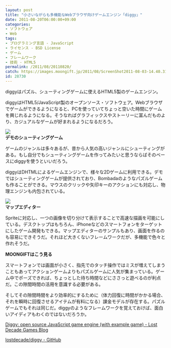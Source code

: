 ```yaml
---
layout: post
title: "小さいながらも多機能なWebブラウザ向けゲームエンジン「diggy」"
date: 2011-08-20T06:00:00+09:00
categories:
- ソフトウェア
- Web
tags: 
- プログラミング言語 - JavaScript
- ライセンス - BSD License
- ゲーム
- フレームワーク
- 技術 - HTML5
permalink: /2011/08/20110820/
catch: https://images.moongift.jp/2011/08/ScreenShot2011-08-03-14.40.31_thumb.png
id: 28730
---
```

diggyはパズル、シューティングゲームに使えるHTML5製のゲームエンジン。

  

diggyはHTML5/JavaScript製のオープンソース・ソフトウェア。Webブラウザでゲームができるようになると、PCを使っていてちょっと空いた時間にゲームを興じれるようになる。そうなればグラフィックスやストーリーに富んだものより、カジュアルなゲームが好まれるようになるだろう。

  

[![](https://images.moongift.jp/2011/08/ScreenShot2011-08-03-14.37.31_thumb.png)](https://images.moongift.jp/2011/08/a22a8f1fb8db6e24ee32010401184e1b.png)  
**デモのシューティングゲーム**

  

ゲームのジャンルは多々あるが、昔から人気の高いジャンルにシューティングがある。もし自分でもシューティングゲームを作ってみたいと思うならばそのベースにdiggyを使うといいだろう。

  
<!--more-->  

diggyはDHTMLによるゲームエンジンで、様々な2Dゲームに利用できる。デモではシューティングゲームが提供されており、Bombadaのようなパズルゲームも作ることができる。マウスのクリックや矢印キーのアクションにも対応し、物理エンジンも内包されている。

  

[![](https://images.moongift.jp/2011/08/ScreenShot2011-08-03-14.40.31_thumb.png)](https://images.moongift.jp/2011/08/860b9d365e910997ce23e7bc72d54b6b.png)  
**マップエディター**

  

Spriteに対応し、一つの画像を切り分けて表示することで高速な描画を可能にしている。デスクトップはもちろん、iPhoneなどのスマートフォンをターゲットにしたゲーム開発もできる。マップエディターのサンプルもあり、画面を作るのも容易にできそうだ。それほど大きくないフレームワークだが、多機能で色々と作れそうだ。

  
  
  

**MOONGIFTはこう見る**

  

スマートフォンでは画面が小さく、指先でのタッチ操作ではミスが増えてしまうこともあってアクションゲームよりもパズルゲームに人気が集まっている。ゲーム中でポーズできれば、ちょっとした待ち時間などにささっと遊べるのが利点だ。この隙間時間の活用を意識する必要がある。

  

そしてその隙間時間をより効率的にするために（体力回復に時間がかかる場合、それを瞬時に回復させるアイテムが有料になる）課金モデルが存在する。パズルゲームでもそれは同じだ。diggyのようなフレームワークを覚えておけば、面白いアイディアもわくのではないだろうか。

  

[Diggy: open source JavaScript game engine (with example game) - Lost Decade Games Blog](http://blog.lostdecadegames.com/diggy-open-source-javascript-game-engine-with)

  

[lostdecade/diggy - GitHub](https://github.com/lostdecade/diggy)

